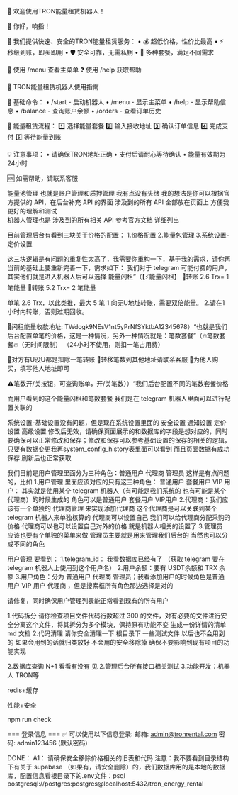 

🎉 欢迎使用TRON能量租赁机器人！

👋 你好，响指！

🔋 我们提供快速、安全的TRON能量租赁服务：
• 💰 超低价格，性价比最高
• ⚡ 秒级到账，即买即用
• 🛡️ 安全可靠，无需私钥
• 🎯 多种套餐，满足不同需求

📱 使用 /menu 查看主菜单
❓ 使用 /help 获取帮助


📖 TRON能量租赁机器人使用指南

🤖 基础命令：
• /start - 启动机器人
• /menu - 显示主菜单
• /help - 显示帮助信息
• /balance - 查询账户余额
• /orders - 查看订单历史

🔋 能量租赁流程：
1️⃣ 选择能量套餐
2️⃣ 输入接收地址
3️⃣ 确认订单信息
4️⃣ 完成支付
5️⃣ 等待能量到账

💡 注意事项：
• 请确保TRON地址正确
• 支付后请耐心等待确认
• 能量有效期为24小时

🆘 如需帮助，请联系客服
















能量池管理 也就是账户管理和质押管理 我有点没有头绪 我的想法是你可以根据官方提供的 API，在后台补充 API 的界面 涉及到的所有 API 全部放在页面上 方便我更好的理解和测试  
机器人管理也是 涉及到的所有相关 API 参考官方文档 详细列出




目前管理后台有看到三块关于价格的配置：
1.价格配置
2.能量包管理
3.系统设置-定价设置

这三块逻辑是有问题的重复性太高了，我需要你重构一下，基于我的需求，请你再当前的基础上要重新完善一下，需求如下：
我们对于 telegram 可能付费的用户，其实他们就是进入机器人后可以选择 能量闪租”（【⚡️能量闪租】
🔸转账  2.6 Trx=  1 笔能量
🔸转账  5.2 Trx=  2 笔能量

单笔 2.6 Trx，以此类推，最大 5 笔
1.向无U地址转账，需要双倍能量。
2.请在1小时内转账，否则过期回收。

🔸闪租能量收款地址:
TWdcgk9NEsV1nt5yPrNfSYktbA12345678）“也就是我们后台配置单笔的价格，这是一种情况，另外一种情况就是：笔数套餐”（🔥笔数套餐🔥（无时间限制）
（24小时不使用，则扣一笔占用费）

🔺对方有U没U都是扣除一笔转账
🔺转移笔数到其他地址请联系客服
🔺为他人购买，填写他人地址即可

⚠️笔数开/关按钮，可查询账单，开/关笔数））“我们后台配置不同的笔数套餐价格

而用户看到的这个能量闪租和笔数套餐 我们是在 telegram 机器人里面可以进行配置关联的






系统设置-基础设置没有问题，但是现在系统设置里面的 安全设置 通知设置 定价设置 高级设置 修改后无效，请确保页面展示的和数据库的字段是想对应的，同时要确保可以正常修改和保存；修改和保存可以参考基础设置的保存的相关的逻辑，只要有数据变更我再system_config_history表里面可以看到 而且页面数据有成功保存 刷新后也正常获取






我们目前是用户管理里面分为三种角色：普通用户 代理商 管理员
这样是有点问题的，比如
1.用户管理 里面应该对应的只有这三种角色： 普通用户 套餐用户 VIP 用户： 其实就是使用某个 telegram 机器人（有可能是我们系统的 也有可能是某个代理商）的时候生成的 角色可以是普通用户 套餐用户 VIP用户
2.代理商：我们应该有一个单独的 代理商管理 来实现添加代理商 这个代理商是可以关联到某个telegram 机器人来单独核算的 代理商可以设置自己 我们可以给代理商分配采购的价格 代理商可以也可以设置自己对外的价格 就是机器人相关的设置了
3.管理员 应该也要有个单独的菜单来做 管理员主要就是用来管理我们后台的  当然也可以分成不同的角色









用户管理 要看到：
1.telegram_id： 我看数据库已经有了 （获取 telegram 要在 telegram 机器人上使用到这个用户名）
2.用户余额：要有 USDT余额和 TRX 余额
3.用户角色：分为 普通用户 代理商 管理员；我看添加用户的时候角色是普通用户 VIP 用户 代理商 ，但是搜索框所有角色那边选择是对的

请修复，同时确保用户管理列表能正常看到现有的所有用户




1.代码拆分
请你检查项目文件代码行数超过 300 的文件，对有必要的文件进行安全分离这个文件，将其拆分为多个模块，保持原有功能不变 生成一份详情的清单 md 文档
2.代码清理
请你安全清理一下 根目录下 一些测试文件 以后也不会用到的 如果会用到的话就归类放好 不会用的安全移除掉 确保不要影响到现有项目的功能实现 

2.数据库查询 N+1 看看有没有
见 
2.管理后台所有接口相关测试
3.功能开发：机器人 TRON等

redis+缓存

性能+安全


npm run check 


=== 登录信息 ===
✅ 可以使用以下信息登录:
邮箱: admin@tronrental.com
密码: admin123456 (默认密码)







DONE：
A1：
请确保安全移除价格相关的旧表和代码 
注意：我不要看到目录结构下有关于 supabase （如果有，请安全删除）的，我们数据库用的是本地的数据库，配置信息看根目录下的.env文件：psql postgresql://postgres:postgres@localhost:5432/tron_energy_rental